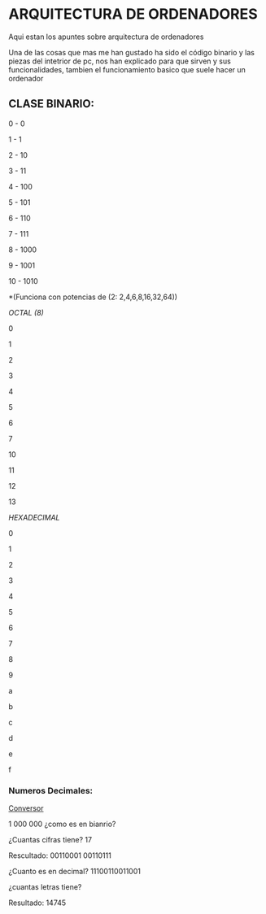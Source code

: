 # ARQUITECTURA DE ORDENADORES

Aqui estan los apuntes sobre arquitectura de ordenadores

[](https://grandecovian.es/FGC/files/D.%20Tecnolog%C3%ADa/TIC%20I/Arquitectura/Arquitectura%20de%20ordenadores.pdf)

Una de las cosas que mas me han gustado ha sido el código binario y las piezas del intetrior de pc, nos han explicado para que sirven y sus funcionalidades, tambien el funcionamiento basico que suele hacer un ordenador


## CLASE BINARIO:

0  -  0

1  -   1

2  -  10

3  -  11

4  -  100

5  -   101

6  -   110

7  -   111

8  -   1000

9  -   1001

10  -  1010

 *(Funciona con potencias de (2: 2,4,6,8,16,32,64))

*OCTAL (8)*

0

1

2

3

4

5

6

7

10

11

12

13

*HEXADECIMAL*

0

1

2

3

4

5

6

7

8

9

a

b

c

d

e

f

### Numeros Decimales:
[Conversor](https://www.traductorbinario.com/)

1 000 000 ¿como es en bianrio?

¿Cuantas cifras tiene? 17

Rescultado: 00110001 00110111 

¿Cuanto es en decimal? 11100110011001 

¿cuantas letras tiene? 

Resultado: 14745




